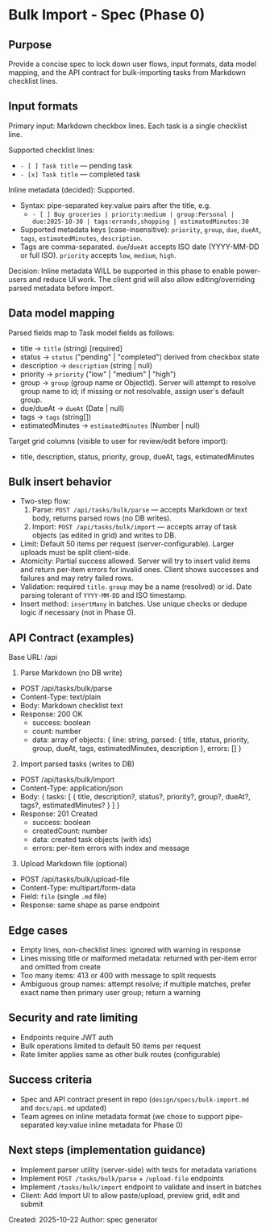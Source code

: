 # Bulk Import - Spec (Phase 0)

Purpose
-------
Provide a concise spec to lock down user flows, input formats, data model mapping, and the API contract for bulk-importing tasks from Markdown checklist lines.

Input formats
-------------
Primary input: Markdown checkbox lines. Each task is a single checklist line.

Supported checklist lines:
- `- [ ] Task title` — pending task
- `- [x] Task title` — completed task

Inline metadata (decided): Supported.
- Syntax: pipe-separated key:value pairs after the title, e.g.
  - `- [ ] Buy groceries | priority:medium | group:Personal | due:2025-10-30 | tags:errands,shopping | estimatedMinutes:30`
- Supported metadata keys (case-insensitive): `priority`, `group`, `due`, `dueAt`, `tags`, `estimatedMinutes`, `description`.
- Tags are comma-separated. `due`/`dueAt` accepts ISO date (YYYY-MM-DD or full ISO). `priority` accepts `low`, `medium`, `high`.

Decision: Inline metadata WILL be supported in this phase to enable power-users and reduce UI work. The client grid will also allow editing/overriding parsed metadata before import.

Data model mapping
------------------
Parsed fields map to Task model fields as follows:
- title -> `title` (string) [required]
- status -> `status` ("pending" | "completed") derived from checkbox state
- description -> `description` (string | null)
- priority -> `priority` ("low" | "medium" | "high")
- group -> `group` (group name or ObjectId). Server will attempt to resolve group name to id; if missing or not resolvable, assign user's default group.
- due/dueAt -> `dueAt` (Date | null)
- tags -> `tags` (string[])
- estimatedMinutes -> `estimatedMinutes` (Number | null)

Target grid columns (visible to user for review/edit before import):
- title, description, status, priority, group, dueAt, tags, estimatedMinutes

Bulk insert behavior
--------------------
- Two-step flow:
  1. Parse: `POST /api/tasks/bulk/parse` — accepts Markdown or text body, returns parsed rows (no DB writes).
  2. Import: `POST /api/tasks/bulk/import` — accepts array of task objects (as edited in grid) and writes to DB.
- Limit: Default 50 items per request (server-configurable). Larger uploads must be split client-side.
- Atomicity: Partial success allowed. Server will try to insert valid items and return per-item errors for invalid ones. Client shows successes and failures and may retry failed rows.
- Validation: required `title`. `group` may be a name (resolved) or id. Date parsing tolerant of `YYYY-MM-DD` and ISO timestamp.
- Insert method: `insertMany` in batches. Use unique checks or dedupe logic if necessary (not in Phase 0).

API Contract (examples)
-----------------------
Base URL: /api

1) Parse Markdown (no DB write)
- POST /api/tasks/bulk/parse
- Content-Type: text/plain
- Body: Markdown checklist text
- Response: 200 OK
  - success: boolean
  - count: number
  - data: array of objects: { line: string, parsed: { title, status, priority, group, dueAt, tags, estimatedMinutes, description }, errors: [] }

2) Import parsed tasks (writes to DB)
- POST /api/tasks/bulk/import
- Content-Type: application/json
- Body: { tasks: [ { title, description?, status?, priority?, group?, dueAt?, tags?, estimatedMinutes? } ] }
- Response: 201 Created
  - success: boolean
  - createdCount: number
  - data: created task objects (with ids)
  - errors: per-item errors with index and message

3) Upload Markdown file (optional)
- POST /api/tasks/bulk/upload-file
- Content-Type: multipart/form-data
- Field: `file` (single `.md` file)
- Response: same shape as parse endpoint

Edge cases
----------
- Empty lines, non-checklist lines: ignored with warning in response
- Lines missing title or malformed metadata: returned with per-item error and omitted from create
- Too many items: 413 or 400 with message to split requests
- Ambiguous group names: attempt resolve; if multiple matches, prefer exact name then primary user group; return a warning

Security and rate limiting
-------------------------
- Endpoints require JWT auth
- Bulk operations limited to default 50 items per request
- Rate limiter applies same as other bulk routes (configurable)

Success criteria
----------------
- Spec and API contract present in repo (`design/specs/bulk-import.md` and `docs/api.md` updated)
- Team agrees on inline metadata format (we chose to support pipe-separated key:value inline metadata for Phase 0)

Next steps (implementation guidance)
-----------------------------------
- Implement parser utility (server-side) with tests for metadata variations
- Implement `POST /tasks/bulk/parse` + `/upload-file` endpoints
- Implement `/tasks/bulk/import` endpoint to validate and insert in batches
- Client: Add Import UI to allow paste/upload, preview grid, edit and submit

Created: 2025-10-22
Author: spec generator
